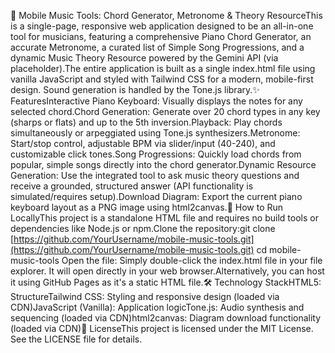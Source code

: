 🎹 Mobile Music Tools: Chord Generator, Metronome & Theory ResourceThis is a single-page, responsive web application designed to be an all-in-one tool for musicians, featuring a comprehensive Piano Chord Generator, an accurate Metronome, a curated list of Simple Song Progressions, and a dynamic Music Theory Resource powered by the Gemini API (via placeholder).The entire application is built as a single index.html file using vanilla JavaScript and styled with Tailwind CSS for a modern, mobile-first design. Sound generation is handled by the Tone.js library.✨ FeaturesInteractive Piano Keyboard: Visually displays the notes for any selected chord.Chord Generation: Generate over 20 chord types in any key (sharps or flats) and up to the 5th inversion.Playback: Play chords simultaneously or arpeggiated using Tone.js synthesizers.Metronome: Start/stop control, adjustable BPM via slider/input (40-240), and customizable click tones.Song Progressions: Quickly load chords from popular, simple songs directly into the chord generator.Dynamic Resource Generation: Use the integrated tool to ask music theory questions and receive a grounded, structured answer (API functionality is simulated/requires setup).Download Diagram: Export the current piano keyboard layout as a PNG image using html2canvas.🚀 How to Run LocallyThis project is a standalone HTML file and requires no build tools or dependencies like Node.js or npm.Clone the repository:git clone [https://github.com/YourUsername/mobile-music-tools.git](https://github.com/YourUsername/mobile-music-tools.git)
cd mobile-music-tools
Open the file: Simply double-click the index.html file in your file explorer. It will open directly in your web browser.Alternatively, you can host it using GitHub Pages as it's a static HTML file.🛠️ Technology StackHTML5: StructureTailwind CSS: Styling and responsive design (loaded via CDN)JavaScript (Vanilla): Application logicTone.js: Audio synthesis and sequencing (loaded via CDN)html2canvas: Diagram download functionality (loaded via CDN)📝 LicenseThis project is licensed under the MIT License. See the LICENSE file for details.
